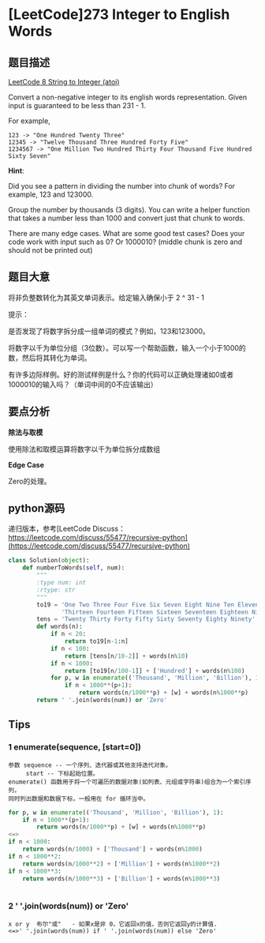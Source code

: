 # [LeetCode]273 Integer to English Words

## 题目描述
[LeetCode 8 String to Integer (atoi)](https://leetcode.com/problems/string-to-integer-atoi/)

Convert a non-negative integer to its english words representation. Given input is guaranteed to be less than 231 - 1.

For example,

	123 -> "One Hundred Twenty Three"
	12345 -> "Twelve Thousand Three Hundred Forty Five"
	1234567 -> "One Million Two Hundred Thirty Four Thousand Five Hundred Sixty Seven"

**Hint**:

Did you see a pattern in dividing the number into chunk of words? For example, 123 and 123000.

Group the number by thousands (3 digits). You can write a helper function that takes a number less than 1000 and convert just that chunk to words.

There are many edge cases. What are some good test cases? Does your code work with input such as 0? Or 1000010? (middle chunk is zero and should not be printed out)

## 题目大意
将非负整数转化为其英文单词表示。给定输入确保小于 2 ^ 31 - 1

提示：

是否发现了将数字拆分成一组单词的模式？例如，123和123000。

将数字以千为单位分组（3位数）。可以写一个帮助函数，输入一个小于1000的数，然后将其转化为单词。

有许多边际样例。好的测试样例是什么？你的代码可以正确处理诸如0或者1000010的输入吗？（单词中间的0不应该输出）

## 要点分析
**除法与取模**

使用除法和取模运算将数字以千为单位拆分成数组

**Edge Case**

Zero的处理。

	
## python源码
递归版本，参考[LeetCode Discuss：https://leetcode.com/discuss/55477/recursive-python](https://leetcode.com/discuss/55477/recursive-python)
	
``` python
class Solution(object):
    def numberToWords(self, num):
        """
        :type num: int
        :rtype: str
        """
        to19 = 'One Two Three Four Five Six Seven Eight Nine Ten Eleven Twelve ' \
               'Thirteen Fourteen Fifteen Sixteen Seventeen Eighteen Nineteen'.split()
        tens = 'Twenty Thirty Forty Fifty Sixty Seventy Eighty Ninety'.split()
        def words(n):
            if n < 20:
                return to19[n-1:n]
            if n < 100:
                return [tens[n/10-2]] + words(n%10)
            if n < 1000:
                return [to19[n/100-1]] + ['Hundred'] + words(n%100)
            for p, w in enumerate(('Thousand', 'Million', 'Billion'), 1):
                if n < 1000**(p+1):
                    return words(n/1000**p) + [w] + words(n%1000**p)
        return ' '.join(words(num)) or 'Zero'
```

## Tips
### 1 enumerate(sequence, [start=0])
	参数 sequence -- 一个序列、迭代器或其他支持迭代对象。
		 start -- 下标起始位置。
	enumerate() 函数用于将一个可遍历的数据对象(如列表、元组或字符串)组合为一个索引序列，
	同时列出数据和数据下标，一般用在 for 循环当中。
``` python
for p, w in enumerate(('Thousand', 'Million', 'Billion'), 1):
	if n < 1000**(p+1):
   		return words(n/1000**p) + [w] + words(n%1000**p)
<=>
if n < 1000:
	return words(n/1000) + ['Thousand'] + words(n%1000)
if n < 1000**2:
	return words(n/1000**2) + ['Million'] + words(n%1000**2)
if n < 1000**3:
	return words(n/1000**3) + ['Billion'] + words(n%1000**3)
	
```	

	
### 2 ' '.join(words(num)) or 'Zero'
	x or y	布尔"或"	- 如果x是非 0，它返回x的值，否则它返回y的计算值.
	<=>' '.join(words(num)) if ' '.join(words(num)) else 'Zero'

	 
